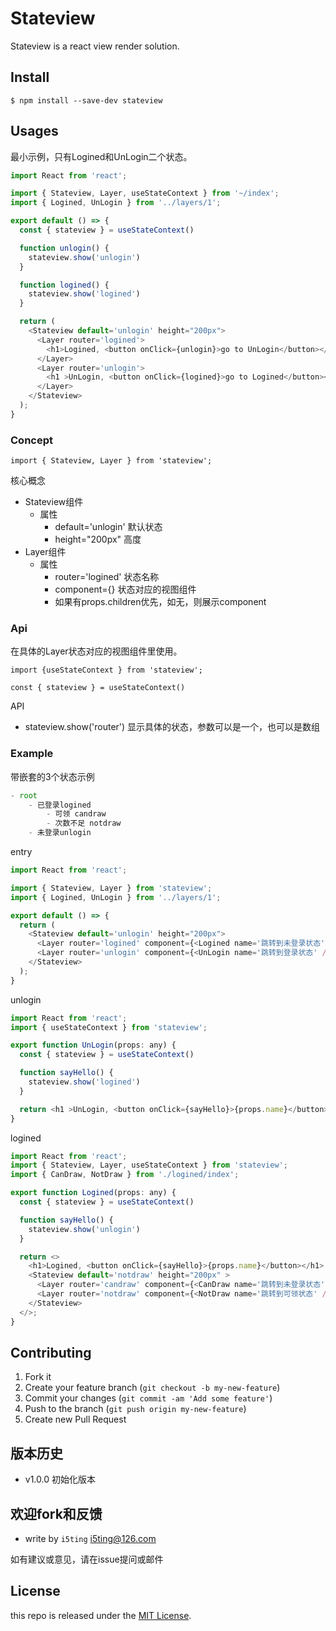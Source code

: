 # Stateview

Stateview is a react view render solution.

## Install

    $ npm install --save-dev stateview

## Usages

最小示例，只有Logined和UnLogin二个状态。

```js
import React from 'react';

import { Stateview, Layer, useStateContext } from '~/index';
import { Logined, UnLogin } from '../layers/1';

export default () => {
  const { stateview } = useStateContext()

  function unlogin() {
    stateview.show('unlogin')
  }

  function logined() {
    stateview.show('logined')
  }

  return (
    <Stateview default='unlogin' height="200px">
      <Layer router='logined'>
        <h1>Logined, <button onClick={unlogin}>go to UnLogin</button></h1>
      </Layer>
      <Layer router='unlogin'>
        <h1 >UnLogin, <button onClick={logined}>go to Logined</button></h1>;
      </Layer>
    </Stateview>
  );
}
```

### Concept

```
import { Stateview, Layer } from 'stateview';
```

核心概念

- Stateview组件
  - 属性
    - default='unlogin' 默认状态
    - height="200px" 高度
- Layer组件
  - 属性
    - router='logined' 状态名称
    - component={<Logined name='跳转到未登录状态' />} 状态对应的视图组件
    - 如果有props.children优先，如无，则展示component

### Api

在具体的Layer状态对应的视图组件里使用。

```
import {useStateContext } from 'stateview';

const { stateview } = useStateContext()
```

API

- stateview.show('router') 显示具体的状态，参数可以是一个，也可以是数组

### Example

带嵌套的3个状态示例

```js
- root
    - 已登录logined
        - 可领 candraw
        - 次数不足 notdraw
    - 未登录unlogin
```

entry

```js
import React from 'react';

import { Stateview, Layer } from 'stateview';
import { Logined, UnLogin } from '../layers/1';

export default () => {
  return (
    <Stateview default='unlogin' height="200px">
      <Layer router='logined' component={<Logined name='跳转到未登录状态' />} />
      <Layer router='unlogin' component={<UnLogin name='跳转到登录状态' />} />
    </Stateview>
  );
}
```

unlogin

```js
import React from 'react';
import { useStateContext } from 'stateview';

export function UnLogin(props: any) {
  const { stateview } = useStateContext()

  function sayHello() {
    stateview.show('logined')
  }

  return <h1 >UnLogin, <button onClick={sayHello}>{props.name}</button></h1>;
}
```

logined

```js
import React from 'react';
import { Stateview, Layer, useStateContext } from 'stateview';
import { CanDraw, NotDraw } from './logined/index';

export function Logined(props: any) {
  const { stateview } = useStateContext()

  function sayHello() {
    stateview.show('unlogin')
  }

  return <>
    <h1>Logined, <button onClick={sayHello}>{props.name}</button></h1>
    <Stateview default='notdraw' height="200px" >
      <Layer router='candraw' component={<CanDraw name='跳转到未登录状态' />} />
      <Layer router='notdraw' component={<NotDraw name='跳转到可领状态' />} />
    </Stateview>
  </>;
}
```

## Contributing

1. Fork it
2. Create your feature branch (`git checkout -b my-new-feature`)
3. Commit your changes (`git commit -am 'Add some feature'`)
4. Push to the branch (`git push origin my-new-feature`)
5. Create new Pull Request

## 版本历史

- v1.0.0 初始化版本

## 欢迎fork和反馈

- write by `i5ting` i5ting@126.com

如有建议或意见，请在issue提问或邮件

## License

this repo is released under the [MIT
License](http://www.opensource.org/licenses/MIT).